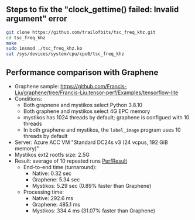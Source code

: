 ## Steps to fix the "clock_gettime() failed: Invalid argument" error

```bash
git clone https://github.com/trailofbits/tsc_freq_khz.git
cd tsc_freq_khz
make
sudo insmod ./tsc_freq_khz.ko
cat /sys/devices/system/cpu/cpu0/tsc_freq_khz
```

## Performance comparison with Graphene
- Graphene sample: https://github.com/Francis-Liu/graphene/tree/Francis-Liu.tensor-perf/Examples/tensorflow-lite
- Conditions:
  - Both grapnene and mystikos select Python 3.8.10
  - Both graphene and mystikos select 4G EPC memory
  - mystikos has 1024 threads by default; graphene is configued with 10 threads
  - In both graphene and mystikos, the `label_image` program uses 10 threads by default
- Server: Azure ACC VM "Standard DC24s v3 (24 vcpus, 192 GiB memory)"
- Mystikos ext2 rootfs size: 2.5G
- Result: average of 10 repeated runs [PerfResult](PerfResult.xlsx)
  - End-to-end time (turnaround):
    - Native:   0.32 sec
    - Graphene: 5.34 sec
    - Mystikos: 5.29 sec (0.89% faster than Graphene)
  - Processing time:
    - Native:   292.6 ms
    - Graphene: 485.1 ms
    - Mystikos: 334.4 ms (31.07% faster than Graphene)
